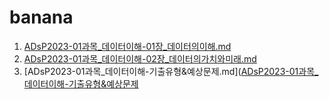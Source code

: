 # banana

1. [ADsP2023-01과목_데이터이해-01장_데이터의이해.md](https://joyplug.github.io/banana/ADsP2023-01%E1%84%80%E1%85%AA%E1%84%86%E1%85%A9%E1%86%A8_%E1%84%83%E1%85%A6%E1%84%8B%E1%85%B5%E1%84%90%E1%85%A5%E1%84%8B%E1%85%B5%E1%84%92%E1%85%A2-01%E1%84%8C%E1%85%A1%E1%86%BC_%E1%84%83%E1%85%A6%E1%84%8B%E1%85%B5%E1%84%90%E1%85%A5%E1%84%8B%E1%85%B4%E1%84%8B%E1%85%B5%E1%84%92%E1%85%A2.html)
2. [ADsP2023-01과목_데이터이해-02장_데이터의가치와미래.md](https://joyplug.github.io/banana/ADsP2023-01%E1%84%80%E1%85%AA%E1%84%86%E1%85%A9%E1%86%A8_%E1%84%83%E1%85%A6%E1%84%8B%E1%85%B5%E1%84%90%E1%85%A5%E1%84%8B%E1%85%B5%E1%84%92%E1%85%A2-02%E1%84%8C%E1%85%A1%E1%86%BC_%E1%84%83%E1%85%A6%E1%84%8B%E1%85%B5%E1%84%90%E1%85%A5%E1%84%8B%E1%85%B4%E1%84%80%E1%85%A1%E1%84%8E%E1%85%B5%E1%84%8B%E1%85%AA%E1%84%86%E1%85%B5%E1%84%85%E1%85%A2.html)
3. [ADsP2023-01과목_데이터이해-기출유형&예상문제.md]([ADsP2023-01과목_데이터이해-기출유형&예상문제](https://joyplug.github.io/banana/ADsP2023-01%E1%84%80%E1%85%AA%E1%84%86%E1%85%A9%E1%86%A8_%E1%84%83%E1%85%A6%E1%84%8B%E1%85%B5%E1%84%90%E1%85%A5%E1%84%8B%E1%85%B5%E1%84%92%E1%85%A2-%E1%84%80%E1%85%B5%E1%84%8E%E1%85%AE%E1%86%AF%E1%84%8B%E1%85%B2%E1%84%92%E1%85%A7%E1%86%BC&%E1%84%8B%E1%85%A8%E1%84%89%E1%85%A1%E1%86%BC%E1%84%86%E1%85%AE%E1%86%AB%E1%84%8C%E1%85%A6.html)
